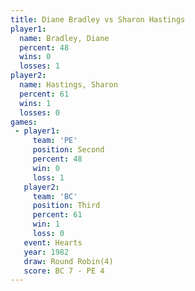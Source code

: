 ```yaml
---
title: Diane Bradley vs Sharon Hastings
player1:                
  name: Bradley, Diane  
  percent: 48           
  wins: 0               
  losses: 1             
player2:                
  name: Hastings, Sharon
  percent: 61           
  wins: 1               
  losses: 0             
games:
 - player1:          
     team: 'PE'      
     position: Second
     percent: 48     
     win: 0          
     loss: 1         
   player2:         
     team: 'BC'     
     position: Third
     percent: 61    
     win: 1         
     loss: 0        
   event: Hearts       
   year: 1982          
   draw: Round Robin(4)
   score: BC 7 - PE 4  
---
```


